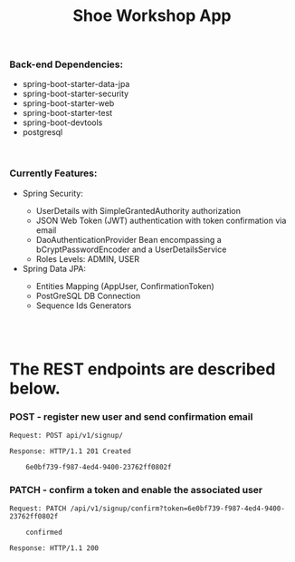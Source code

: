 <h1 align="center">Shoe Workshop App</h1>

<br> 

<h3>Back-end Dependencies:</h3>
<ul>
  <li>spring-boot-starter-data-jpa</li>
  <li>spring-boot-starter-security</li>
  <li>spring-boot-starter-web</li>
  <li>spring-boot-starter-test</li>
  <li>spring-boot-devtools</li>
  <li>postgresql</li>
</ul>

<br>

<h3>Currently Features:</h3>
<ul>
  <li>Spring Security:</li>
  <ul>
	  <li>UserDetails with SimpleGrantedAuthority authorization</li>
	  <li>JSON Web Token (JWT) authentication with token confirmation via email</li>
	  <li>DaoAuthenticationProvider Bean encompassing a bCryptPasswordEncoder and a UserDetailsService</li>
	  <li>Roles Levels: ADMIN, USER</li>
  </ul>
  <li>Spring Data JPA:</li>
  <ul>
	  <li>Entities Mapping (AppUser, ConfirmationToken)</li>
	  <li>PostGreSQL DB Connection</li>
	  <li>Sequence Ids Generators</li>
  </ul>
</ul>

<br>
<br>

<h1>The REST endpoints are described below.</h1>

### POST - register new user and send confirmation email

`Request: POST api/v1/signup/`

`Response: HTTP/1.1 201 Created`

```
	6e0bf739-f987-4ed4-9400-23762ff0802f
```

### PATCH - confirm a token and enable the associated user

`Request: PATCH /api/v1/signup/confirm?token=6e0bf739-f987-4ed4-9400-23762ff0802f`

```
	confirmed
```

`Response: HTTP/1.1 200`
